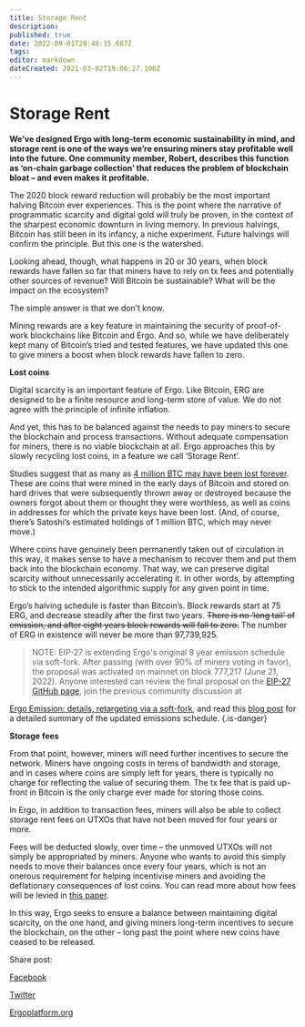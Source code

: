 ```yaml
---
title: Storage Rent
description: 
published: true
date: 2022-09-01T20:40:15.687Z
tags: 
editor: markdown
dateCreated: 2021-03-02T19:06:27.106Z
---
```


# Storage Rent

**We’ve designed Ergo with long-term economic sustainability in mind, and storage rent is one of the ways we’re ensuring miners stay profitable well into the future. One community member, Robert, describes this function as ‘on-chain garbage collection’ that reduces the problem of blockchain bloat – and even makes it profitable.**

The 2020 block reward reduction will probably be the most important halving Bitcoin ever experiences. This is the point where the narrative of programmatic scarcity and digital gold will truly be proven, in the context of the sharpest economic downturn in living memory. In previous halvings, Bitcoin has still been in its infancy, a niche experiment. Future halvings will confirm the principle. But this one is the watershed.

Looking ahead, though, what happens in 20 or 30 years, when block rewards have fallen so far that miners have to rely on tx fees and potentially other sources of revenue? Will Bitcoin be sustainable? What will be the impact on the ecosystem?

The simple answer is that we don’t know.

Mining rewards are a key feature in maintaining the security of proof-of-work blockchains like Bitcoin and Ergo. And so, while we have deliberately kept many of Bitcoin’s tried and tested features, we have updated this one to give miners a boost when block rewards have fallen to zero.

**Lost coins**

Digital scarcity is an important feature of Ergo. Like Bitcoin, ERG are designed to be a finite resource and long-term store of value. We do not agree with the principle of infinite inflation.

And yet, this has to be balanced against the needs to pay miners to secure the blockchain and process transactions. Without adequate compensation for miners, there is no viable blockchain at all. Ergo approaches this by slowly recycling lost coins, in a feature we call ‘Storage Rent’.

Studies suggest that as many as [4 million BTC may have been lost forever](https://bitcoinist.com/estimated-4-million-bitcoin-lost-forever-by-users-forgetfulness/). These are coins that were mined in the early days of Bitcoin and stored on hard drives that were subsequently thrown away or destroyed because the owners forgot about them or thought they were worthless, as well as coins in addresses for which the private keys have been lost. (And, of course, there’s Satoshi’s estimated holdings of 1 million BTC, which may never move.)

Where coins have genuinely been permanently taken out of circulation in this way, it makes sense to have a mechanism to recover them and put them back into the blockchain economy. That way, we can preserve digital scarcity without unnecessarily accelerating it. In other words, by attempting to stick to the intended algorithmic supply for any given point in time.
 


Ergo’s halving schedule is faster than Bitcoin’s. Block rewards start at 75 ERG, and decrease steadily after the first two years. ~~There is no ‘long tail’ of emission, and after eight years block rewards will fall to zero.~~ The number of ERG in existence will never be more than 97,739,925.

> NOTE: EIP-27 is extending Ergo's original 8 year emission schedule via soft-fork. After passing (with over 90% of miners voting in favor), the proposal was activated on mainnet on block 777,217 (June 21, 2022). Anyone interested can review the final proposal on the [EIP-27 GitHub page](https://github.com/ergoplatform/eips/blob/master/eip-0027.md), join the previous community discussion at

 [Ergo Emission: details, retargeting via a soft-fork](https://www.ergoforum.org/t/ergo-emission-details-retargeting-via-a-soft-fork/2778/21), and read this [blog post](https://ergoplatform.org/en/blog/A-New-Era-for-Ergo-EIP-27-Begins-Today/) for a detailed summary of the updated emissions schedule. 
{.is-danger}


**Storage fees**

From that point, however, miners will need further incentives to secure the network. Miners have ongoing costs in terms of bandwidth and storage, and in cases where coins are simply left for years, there is typically no charge for reflecting the value of securing them. The tx fee that is paid up-front in Bitcoin is the only charge ever made for storing those coins.

In Ergo, in addition to transaction fees, miners will also be able to collect storage rent fees on UTXOs that have not been moved for four years or more.

Fees will be deducted slowly, over time – the unmoved UTXOs will not simply be appropriated by miners. Anyone who wants to avoid this simply needs to move their balances once every four years, which is not an onerous requirement for helping incentivise miners and avoiding the deflationary consequences of lost coins. You can read more about how fees will be levied in [this paper](https://fc18.ifca.ai/bitcoin/papers/bitcoin18-final18.pdf).

In this way, Ergo seeks to ensure a balance between maintaining digital scarcity, on the one hand, and giving miners long-term incentives to secure the blockchain, on the other – long past the point where new coins have ceased to be released.

Share post:

[Facebook](http://www.facebook.com/sharer.php?u=https%3a%2f%2fergoplatform.org%2fen%2fblog%2f2020_02_12_welcome_to_smart_money%2f)

[Twitter](https://twitter.com/share?url=https%3a%2f%2fergoplatform.org%2fen%2fblog%2f2020_02_12_welcome_to_smart_money%2f&hashtags=ergoplatform)

[Ergoplatform.org](https://ergoplatform.org/en/blog/2020_02_12_welcome_to_smart_money/)